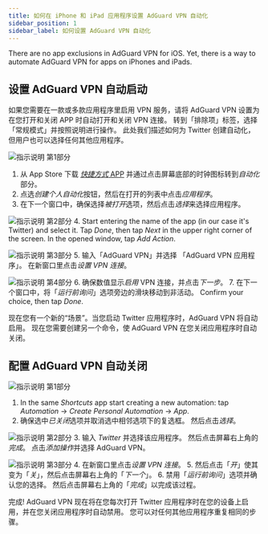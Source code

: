 ```yaml
---
title: 如何在 iPhone 和 iPad 应用程序设置 AdGuard VPN 自动化
sidebar_position: 1
sidebar_label: 如何设置 AdGuard VPN 自动化
---
```


There are no app exclusions in AdGuard VPN for iOS. Yet, there is a way to automate AdGuard VPN for apps on iPhones and iPads.

## 设置 AdGuard VPN 自动启动

如果您需要在一款或多款应用程序里启用 VPN 服务，请将 AdGuard VPN 设置为在您打开和关闭 APP 时自动打开和关闭 VPN 连接。 转到「排除项」标签，选择「常规模式」并按照说明进行操作。 此处我们描述如何为 Twitter 创建自动化，但用户也可以选择任何其他应用程序。

![指示说明 第1部分](https://cdn.adguardvpn.com/public/Adguard/Blog/VPNauto/vpn_on1_en.jpg)

1. 从 App Store 下载 [*快捷方式* APP](https://apps.apple.com/us/app/shortcuts/id915249334) 并通过点击屏幕底部的时钟图标转到*自动化*部分。
2. 点选*创建个人自动化*按钮，然后在打开的列表中点击*应用程序*。
3. 在下一个窗口中，确保选择*被打开*选项，然后点击*选择*来选择应用程序。

![指示说明 第2部分](https://cdn.adguardvpn.com/public/Adguard/Blog/VPNauto/vpn_on2_en.jpg)
4. Start entering the name of the app (in our case it's Twitter) and select it. Tap *Done*, then tap *Next* in the upper right corner of the screen. In the opened window, tap *Add Action*.

![指示说明 第3部分](https://cdn.adguardvpn.com/public/Adguard/Blog/VPNauto/vpn_on3_en.jpg)
5. 输入「AdGuard VPN」并选择 「AdGuard VPN 应用程序」。 在新窗口里点击*设置 VPN 连接*。

![指示说明 第4部分](https://cdn.adguardvpn.com/public/Adguard/Blog/VPNauto/vpn_on4_en.jpg)
6. 确保数值显示*启用* VPN 连接，并点击*下一步*。
7. 在下一个窗口中，将「*运行前询问*」选项旁边的滑块移动到非活动。 Confirm your choice, then tap *Done*.

现在您有一个新的“场景”。当您启动 Twitter 应用程序时，AdGuard VPN 将自动启用。 现在您需要创建另一个命令，使 AdGuard VPN 在您关闭应用程序时自动关闭。

## 配置 AdGuard VPN 自动关闭

![指示说明 第1部分](https://cdn.adguardvpn.com/public/Adguard/Blog/VPNauto/vpn_off1_en.jpg)

1. In the same *Shortcuts* app start creating a new automation: tap *Automation* → *Create Personal Automation* → *App*.
2. 确保选中*已关闭*选项并取消选中相邻选项下的复选框。 然后点击*选择*。

![指示说明 第2部分](https://cdn.adguardvpn.com/public/Adguard/Blog/VPNauto/vpn_off2_en.jpg)
3. 输入 *Twitter* 并选择该应用程序。 然后点击屏幕右上角的*完成*。 点击*添加操作*并选择 AdGuard VPN。

![指示说明 第3部分](https://cdn.adguardvpn.com/public/Adguard/Blog/VPNauto/vpn_off3_en.jpg)
4. 在新窗口里点击*设置 VPN 连接*。
5. 然后点击「*开*」使其变为「*关*」，然后点击屏幕右上角的「*下一个*」。
6. 禁用「*运行前询问*」选项并确认您的选择。 然后点击屏幕右上角的「*完成*」以完成该过程。

完成! AdGuard VPN 现在将在您每次打开 Twitter 应用程序时在您的设备上启用，并在您关闭应用程序时自动禁用。 您可以对任何其他应用程序重复相同的步骤。
